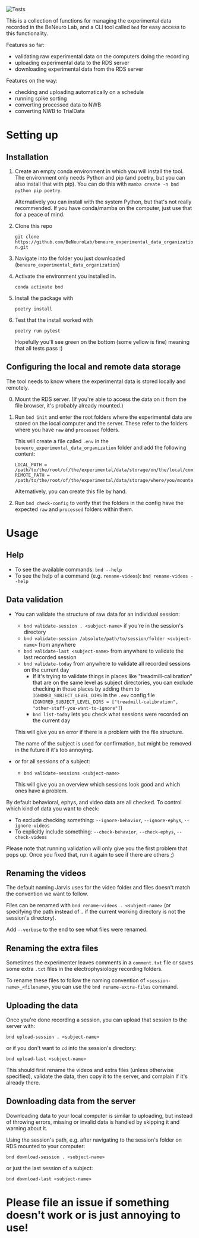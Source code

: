 ![Tests](https://github.com/BeNeuroLab/beneuro_experimental_data_organization/actions/workflows/run_tests.yml/badge.svg)

This is a collection of functions for managing the experimental data recorded in the BeNeuro Lab, and a CLI tool called `bnd` for easy access to this functionality.

Features so far:
- validating raw experimental data on the computers doing the recording
- uploading experimental data to the RDS server
- downloading experimental data from the RDS server

Features on the way:
- checking and uploading automatically on a schedule
- running spike sorting
- converting processed data to NWB
- converting NWB to TrialData

# Setting up
## Installation
1. Create an empty conda environment in which you will install the tool. The environment only needs Python and pip (and poetry, but you can also install that with pip).
   You can do this with `mamba create -n bnd python pip poetry`.

   Alternatively you can install with the system Python, but that's not really recommended. If you have conda/mamba on the computer, just use that for a peace of mind.
1. Clone this repo
   
    `git clone https://github.com/BeNeuroLab/beneuro_experimental_data_organization.git`
1. Navigate into the folder you just downloaded (`beneuro_experimental_data_organization`)
1. Activate the environment you installed in.

     `conda activate bnd`
1. Install the package with

     `poetry install`
1. Test that the install worked with

     `poetry run pytest`

   Hopefully you'll see green on the bottom (some yellow is fine) meaning that all tests pass :)

## Configuring the local and remote data storage
The tool needs to know where the experimental data is stored locally and remotely.

0. Mount the RDS server. (If you're able to access the data on it from the file browser, it's probably already mounted.)

1. Run `bnd init` and enter the root folders where the experimental data are stored on the local computer and the server. These refer to the folders where you have `raw` and `processed` folders.

   This will create a file called `.env` in the `beneuro_experimental_data_organization` folder and add the following content:
   ```
   LOCAL_PATH = /path/to/the/root/of/the/experimental/data/storage/on/the/local/computer
   REMOTE_PATH = /path/to/the/root/of/the/experimental/data/storage/where/you/mounted/RDS/to
   ```

   Alternatively, you can create this file by hand.

2. Run `bnd check-config` to verify that the folders in the config have the expected `raw` and `processed` folders within them.


# Usage
## Help
- To see the available commands: `bnd --help`
- To see the help of a command (e.g. `rename-videos`): `bnd rename-videos --help`
## Data validation
- You can validate the structure of raw data for an individual session:
  - `bnd validate-session . <subject-name>` if you're in the session's directory
  - `bnd validate-session /absolute/path/to/session/folder <subject-name>` from anywhere
  - `bnd validate-last <subject-name>` from anywhere to validate the last recorded session
  - `bnd validate-today` from anywhere to validate all recorded sessions on the current day
    - If it's trying to validate things in places like "treadmill-calibration" that are on the same level as subject directories, you can exclude checking in those places
    by adding them to `IGNORED_SUBJECT_LEVEL_DIRS` in the `.env` config file (`IGNORED_SUBJECT_LEVEL_DIRS = ["treadmill-calibration", "other-stuff-you-want-to-ignore"]`)
    - `bnd list-today` lets you check what sessions were recorded on the current day
 
  This will give you an error if there is a problem with the file structure.

  The name of the subject is used for confirmation, but might be removed in the future if it's too annoying.

- or for all sessions of a subject:
  - `bnd validate-sessions <subject-name>`
 
  This will give you an overview which sessions look good and which ones have a problem.

By default behavioral, ephys, and video data are all checked. To control which kind of data you want to check:
- To exclude checking something: `--ignore-behavior`, `--ignore-ephys`, `--ignore-videos`
- To explicitly include something: `--check-behavior`, `--check-ephys`, `--check-videos`

Please note that running validation will only give you the first problem that pops up. Once you fixed that, run it again to see if there are others ;)
 
## Renaming the videos
The default naming Jarvis uses for the video folder and files doesn't match the convention we want to follow.

Files can be renamed with `bnd rename-videos . <subject-name>` (or specifying the path instead of `.` if the current working directory is not the session's directory).

Add `--verbose` to the end to see what files were renamed.

## Renaming the extra files
Sometimes the experimenter leaves comments in a `comment.txt` file or saves some extra `.txt` files in the electrophysiology recording folders.

To rename these files to follow the naming convention of `<session-name>_<filename>`, you can use the `bnd rename-extra-files` command.

## Uploading the data
Once you're done recording a session, you can upload that session to the server with:
  
  `bnd upload-session . <subject-name>`

or if you don't want to `cd` into the session's directory:

  `bnd upload-last <subject-name>`

This should first rename the videos and extra files (unless otherwise specified), validate the data, then copy it to the server, and complain if it's already there.

## Downloading data from the server
Downloading data to your local computer is similar to uploading, but instead of throwing errors, missing or invalid data is handled by skipping it and warning about it.

Using the session's path, e.g. after navigating to the session's folder on RDS mounted to your computer:

  `bnd download-session . <subject-name>`

or just the last session of a subject:

  `bnd download-last <subject-name>`


# Please file an issue if something doesn't work or is just annoying to use!

